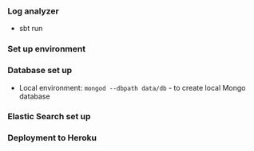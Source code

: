 ### Log analyzer

* sbt run

### Set up environment

### Database set up
* Local environment: ```mongod --dbpath data/db``` - to create local Mongo database

### Elastic Search set up

### Deployment to Heroku